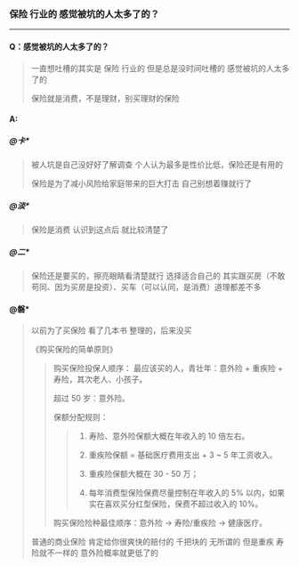 ### 保险 行业的 感觉被坑的人太多了的？

---

#### Q：感觉被坑的人太多了的？
> 一直想吐槽的其实是 保险 行业的 但是总是没时间吐槽的 感觉被坑的人太多了的
>
> 保险就是消费，不是理财，别买理财的保险

#### A:

##### @卡*
> 被人坑是自己没好好了解调查 个人认为最多是性价比低，保险还是有用的
>
> 保险是为了减小风险给家庭带来的巨大打击 自己别想着赚就行了

##### @淡*
> 保险是消费 认识到这点后 就比较清楚了


##### @二*
> 保险还是要买的，擦亮眼睛看清楚就行 选择适合自己的 其实跟买房（不敢苟同、因为买房是投资）、买车（可以认同，是消费）道理都差不多

#### @磐*
> 以前为了买保险 看了几本书 整理的，后来没买
>
>《购买保险的简单原则》
>>
>> 购买保险投保人顺序： 最应该买的人，青壮年：意外险 + 重疾险 + 寿险，其次老人、小孩子。
>>
>> 超过 50 岁：意外险。
>>
>> 保额分配规则：
>>> 1. 寿险、意外险保额大概在年收入的 10 倍左右。
>>>
>>> 2. 重疾险保额 = 基础医疗费用支出 + 3 ~ 5 年工资收入。
>>>
>>> 3. 重疾险保额大概在 30 - 50 万；
>>>
>>> 4. 每年消费型保险保费尽量控制在年收入的 5% 以内，如果实在喜欢买分红型保险，保费不超过收入的 10%。
>>
>> 购买保险险种最佳顺序：意外险 → 寿险/重疾险 → 健康医疗。
>
> 普通的商业保险 肯定给你很爽快的赔付的 千把块的 无所谓的 但是重疾 寿险就不一样的 意外险概率就更低了的
